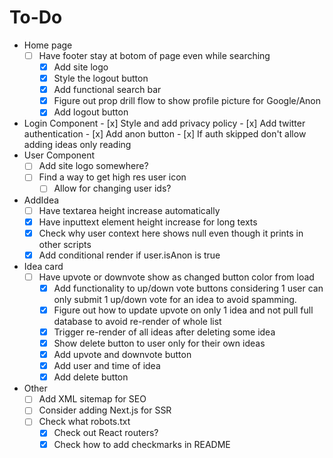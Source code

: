 # To-Do
* Home page
    - [ ] Have footer stay at botom of page even while searching
        - [x] Add site logo
        - [x] Style the logout button
        - [x] Add functional search bar
        - [x] Figure out prop drill flow to show profile picture for Google/Anon
        - [x] Add logout button
* Login Component
        - [x] Style and add privacy policy
        - [x] Add twitter authentication
        - [x] Add anon button 
        - [x] If auth skipped don't allow adding ideas only reading
* User Component
    - [ ] Add site logo somewhere?
    - [ ] Find a way to get high res user icon
        - [ ] Allow for changing user ids?
* AddIdea
    - [ ] Have textarea height increase automatically
    - [x] Have inputtext element height increase for long texts
    - [x] Check why user context here shows null even though it prints in other scripts
    - [x] Add conditional render if user.isAnon is true
* Idea card
    - [ ] Have upvote or downvote show as changed button color from load
        - [x] Add functionality to up/down vote buttons considering 1 user can only submit 1 up/down vote for an idea to avoid spamming.
        - [x] Figure out how to update upvote on only 1 idea and not pull full database to avoid re-render of whole list
        - [x] Trigger re-render of all ideas after deleting some idea
        - [x] Show delete button to user only for their own ideas
        - [x] Add upvote and downvote button
        - [x] Add user and time of idea
        - [x] Add delete button
* Other
    - [ ] Add XML sitemap for SEO
    - [ ] Consider adding Next.js for SSR
    - [ ] Check what robots.txt
        - [x] Check out React routers?
        - [x] Check how to add checkmarks in README